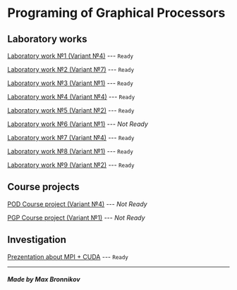 # Programing of Graphical Processors

## Laboratory works

[Laboratory work №1 (Variant №4)](lab1) --- `Ready`

[Laboratory work №2 (Variant №7)](lab2) --- `Ready`

[Laboratory work №3 (Variant №1)](lab3) --- `Ready`

[Laboratory work №4 (Variant №4)](lab4) --- `Ready`

[Laboratory work №5 (Variant №2)](lab5) --- `Ready`

[Laboratory work №6 (Variant №1)](lab6) --- *Not Ready*

[Laboratory work №7 (Variant №4)](lab7) --- `Ready`

[Laboratory work №8 (Variant №1)](lab8) --- `Ready`

[Laboratory work №9 (Variant №2)](lab9) --- `Ready`

## Course projects

[POD Course project (Variant №4)](KP_POD) --- *Not Ready*

[PGP Course project (Variant №1)](KP_PGP) --- *Not Ready*

## Investigation

[Prezentation about MPI + CUDA](prezentation.odp) --- `Ready`

-----------------------------

##### Made by Max Bronnikov
